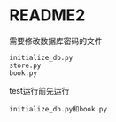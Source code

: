 # README2

需要修改数据库密码的文件

```
initialize_db.py
store.py
book.py
```

test运行前先运行

```
initialize_db.py和book.py
```

